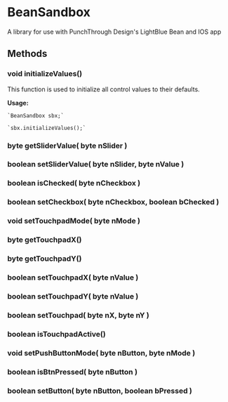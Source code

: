 # BeanSandbox
A library for use with PunchThrough Design's LightBlue Bean and IOS app

## Methods

### void initializeValues()

This function is used to initialize all control values to their defaults.

**Usage:** 

    `BeanSandbox sbx;`

    `sbx.initializeValues();`

### byte getSliderValue( byte nSlider )

### boolean setSliderValue( byte nSlider, byte nValue )

### boolean isChecked( byte nCheckbox )

### boolean setCheckbox( byte nCheckbox, boolean bChecked )

### void setTouchpadMode( byte nMode )

### byte getTouchpadX()

### byte getTouchpadY()

### boolean setTouchpadX( byte nValue )

### boolean setTouchpadY( byte nValue )

### boolean setTouchpad( byte nX, byte nY )

### boolean isTouchpadActive()

### void setPushButtonMode( byte nButton, byte nMode )

### boolean isBtnPressed( byte nButton )

### boolean setButton( byte nButton, boolean bPressed )
